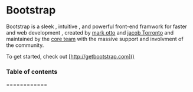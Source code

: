 # Bootstrap
Bootstrap is a sleek , intuitive , and powerful front-end framwork for faster and web development , created by [mark otto]() and [jacob Torronto]() and maintained by the [core team]() with the massive support and involvment of the community.

To get started, check out [http://getbootstrap.com]()

### Table of contents
============
